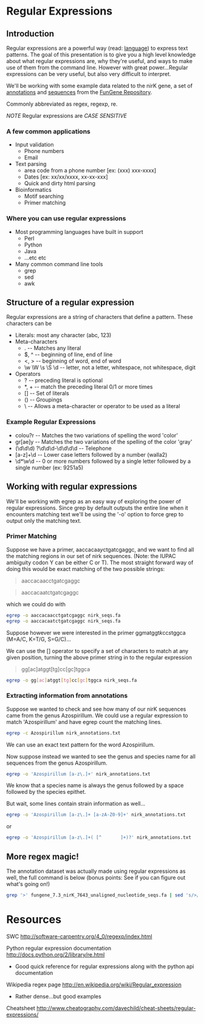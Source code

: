 # Regular Expressions

## Introduction
Regular expressions are a powerful way (read: [language](http://en.wikipedia.org/wiki/Regular_language)) to express text patterns.  The goal of this presentation is to give you a high level knowledge about what regular expressions are, why they're useful, and ways to make use of them from the command line.  However with great power...Regular expressions can be very useful, but also very difficult to interpret.

We'll be working with some example data related to the nirK gene, a set of [annotations](nirk_annotations.txt) and [sequences](nirk_seqs.fa) from the [FunGene Repository](http://fungene.cme.msu.edu).

Commonly abbreviated as regex, regexp, re.

*NOTE* Regular expressions are _CASE SENSITIVE_

### A few common applications
* Input validation
  * Phone numbers
  * Email
* Text parsing
  * area code from a phone number [ex: (xxx) xxx-xxxx]
  * Dates [ex: xx/xx/xxxx, xx-xx-xxx]
  * Quick and dirty html parsing
* Bioinformatics
  * Motif searching
  * Primer matching

### Where you can use regular expressions
* Most programming languages have built in support
  * Perl
  * Python
  * Java
  * ...etc etc
* Many common command line tools
  * grep
  * sed
  * awk

## Structure of a regular expression

Regular expressions are a string of characters that define a pattern.  These characters can be
* Literals: most any character (abc, 123)
* Meta-characters
  * . -- Matches any literal
  * $, ^ -- beginning of line, end of line
  * <, > -- beginning of word, end of word
  * \w \W \s \S \d -- letter, not a letter, whitespace, not whitespace, digit
* Operators
  * ? -- preceding literal is optional
  * *, + -- match the preceding literal 0/1 or more times
  * [] -- Set of literals
  * () -- Groupings
  * \ -- Allows a meta-character or operator to be used as a literal

### Example Regular Expressions

* colou?r -- Matches the two variations of spelling the word 'color'
* gr[ae]y -- Matches the two variations of the spelling of the color 'gray'
* (\d\d\d) ?\d\d\d-\d\d\d\d -- Telephone
* [a-z]+\d -- Lower case letters followed by a number (walla2)
* \d*\w\d -- 0 or more numbers followed by a single letter followed by a single number (ex: 9251a5)

## Working with regular expressions

We'll be working with egrep as an easy way of exploring the power of regular expressions.  Since grep by default outputs the entire line when it encounters matching text we'll be using the '-o' option to force grep to output only the matching text.

### Primer Matching

Suppose we have a primer, aaccacaa*y*ctgatcgaggc, and we want to find all the matching regions in our set of nirk sequences.  (Note: the IUPAC ambiguity codon Y can be either C or T).  The most straight forward way of doing this would be exact matching of the two possible strings:
> aaccacaacctgatcgaggc

> aaccacaatctgatcgaggc

which we could do with

``` bash
egrep -o aaccacaacctgatcgaggc nirk_seqs.fa
egrep -o aaccacaatctgatcgaggc nirk_seqs.fa
```

Suppose however we were interested in the primer gg*m*atggt*k*cc*s*tggca (M=A/C, K=T/G, S=G/C)...

We can use the [] operator to specify a set of characters to match at any given position, turning the above primer string in to the regular expression

> gg[ac]atggt[tg]cc[gc]tggca

``` bash
egrep -o gg[ac]atggt[tg]cc[gc]tggca nirk_seqs.fa
```

### Extracting information from annotations

Suppose we wanted to check and see how many of our nirK sequences came from the genus Azospirillum.  We could use a regular expression to match 'Azospirillum' and have egrep count the matching lines.

``` bash 
egrep -c Azospirillum nirk_annotations.txt 
```

We can use an exact text pattern for the word Azospirillum.

Now suppose instead we wanted to see the genus and species name for all sequences from the genus Azospirillum.

``` bash
egrep -o 'Azospirillum [a-z\.]+' nirk_annotations.txt
```

We know that a species name is always the genus followed by a space followed by the species epithet.


But wait, some lines contain strain information as well...

``` bash
egrep -o 'Azospirillum [a-z\.]+ [a-zA-Z0-9]+' nirk_annotations.txt
```

or

``` bash
egrep -o 'Azospirillum [a-z\.]+( [^       ]+)?' nirk_annotations.txt
```

## More regex magic!

The annotation dataset was actually made using regular expressions as well, the full command is below (bonus points: See if you can figure out what's going on!)

``` bash
grep '>' fungene_7.3_nirK_7643_unaligned_nucleotide_seqs.fa | sed 's/>//g' | tr ',' '\t' | sed -E 's/[^a-zA-Z0-9][^=]+=([^      $]+)/   \1/g' > nirk_annotations.txt
```

# Resources

SWC http://software-carpentry.org/4_0/regexp/index.html

Python regular expression documentation http://docs.python.org/2/library/re.html
  - Good quick reference for regular expressions along with the python api documentation

Wikipedia regex page http://en.wikipedia.org/wiki/Regular_expression
  - Rather dense...but good examples

Cheatsheet http://www.cheatography.com/davechild/cheat-sheets/regular-expressions/
